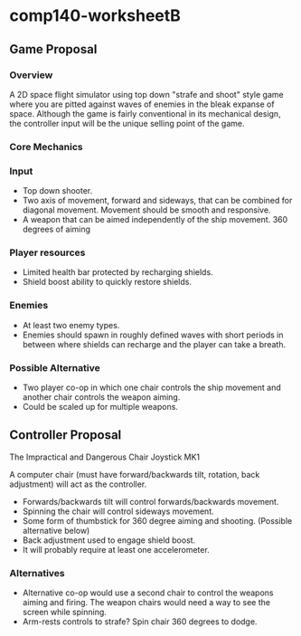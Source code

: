 # comp140-worksheetB

## Game Proposal

### Overview
A 2D space flight simulator using top down "strafe and shoot" style game where you are pitted against waves of enemies in the bleak expanse of space.
Although the game is fairly conventional in its mechanical design, the controller input will be the unique selling point of the game.   

### Core Mechanics

### Input  
* Top down shooter.  
* Two axis of movement, forward and sideways, that can be combined for diagonal movement. Movement should be smooth and responsive. 
* A weapon that can be aimed independently of the ship movement. 360 degrees of aiming  

### Player resources  
* Limited health bar protected by recharging shields.
* Shield boost ability to quickly restore shields.

### Enemies  
* At least two enemy types.
* Enemies should spawn in roughly defined waves with short periods in between where shields can recharge and the player can take a breath.

### Possible Alternative
* Two player co-op in which one chair controls the ship movement and another chair controls the weapon aiming. 
* Could be scaled up for multiple weapons.

## Controller Proposal
The Impractical and Dangerous Chair Joystick MK1

A computer chair (must have forward/backwards tilt, rotation, back adjustment) will act as the controller.  

* Forwards/backwards tilt will control forwards/backwards movement.
* Spinning the chair will control sideways movement.
* Some form of thumbstick for 360 degree aiming and shooting. (Possible alternative below)
* Back adjustment used to engage shield boost.
* It will probably require at least one accelerometer.

### Alternatives
* Alternative co-op would use a second chair to control the weapons aiming and firing. The weapon chairs would need a way to see the screen while spinning.
* Arm-rests controls to strafe? Spin chair 360 degrees to dodge.

